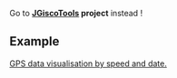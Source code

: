Go to **[JGiscoTools](https://github.com/eurostat/JGiscoTools) project** instead !

## Example

[GPS data visualisation by speed and date.](https://jgaffuri.github.io/OpenCarto/src/main/javascript/gps.html?&lat=49.6424501&lon=6.1667254&z=14)
